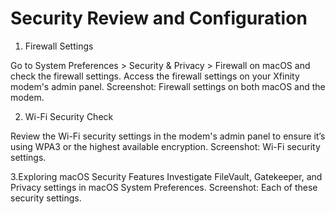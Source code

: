 # Security Review and Configuration
1. Firewall Settings

Go to System Preferences > Security & Privacy > Firewall on macOS and check the firewall settings.
Access the firewall settings on your Xfinity modem's admin panel.
Screenshot: Firewall settings on both macOS and the modem.

2. Wi-Fi Security Check

Review the Wi-Fi security settings in the modem's admin panel to ensure it’s using WPA3 or the highest available encryption.
Screenshot: Wi-Fi security settings.


3.Exploring macOS Security Features
Investigate FileVault, Gatekeeper, and Privacy settings in macOS System Preferences.
Screenshot: Each of these security settings.
